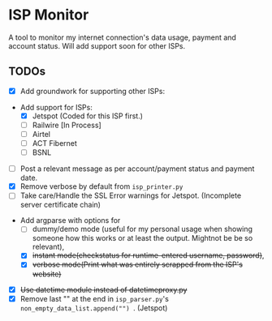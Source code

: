 # ISP Monitor
A tool to monitor my internet connection's data usage, payment and account status. 
Will add support soon for other ISPs.


## TODOs
* [x] Add groundwork for supporting other ISPs:
* Add support for ISPs:
  * [x] Jetspot (Coded for this ISP first.)
  * [ ] Railwire [In Process]
  * [ ] Airtel
  * [ ] ACT Fibernet
  * [ ] BSNL
* [ ] Post a relevant message as per account/payment status and payment date.
* [x] Remove verbose by default from `isp_printer.py`
* [ ] Take care/Handle the SSL Error warnings for Jetspot. (Incomplete server certificate chain)
* Add argparse with options for
  * [ ]  dummy/demo mode (useful for my personal usage when showing someone how this works or at least the output. Mightnot be be so relevant), 
  * [x]  ~~instant mode(checkstatus for runtime-entered username, password)~~, 
  * [x]  ~~verbose mode(Print what was entirely scrapped from the ISP's website)~~
* [x] ~~Use datetime module instead of datetimeproxy.py~~
* [x] Remove last "" at the end in `isp_parser.py`'s  `non_empty_data_list.append("") `. (Jetspot)
